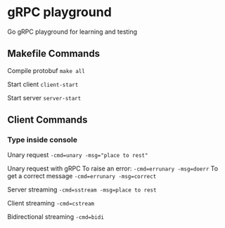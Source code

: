# gRPC playground

Go gRPC playground for learning and testing

## Makefile Commands

Compile protobuf
`make all`

Start client
`client-start`

Start server
`server-start`

## Client Commands

### Type inside console

Unary request
`-cmd=unary -msg="place to rest"`

Unary request with gRPC
To raise an error:
`-cmd=errunary -msg=doerr`
To get a correct message
`-cmd=errunary -msg=correct`

Server streaming
`-cmd=sstream -msg=place to rest`

Client streaming
`-cmd=cstream`

Bidirectional streaming
`-cmd=bidi`
